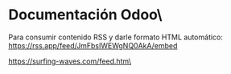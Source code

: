 # Documentación Odoo\

Para consumir contenido RSS y darle formato HTML automático:
https://rss.app/feed/JmFbsIWEWgNQ0AkA/embed

https://surfing-waves.com/feed.htm\
